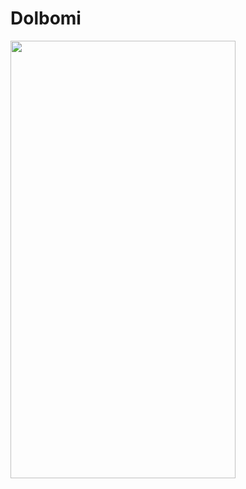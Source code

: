 # Dolbomi

<img src="https://user-images.githubusercontent.com/55440637/159391376-746e9d92-c209-4c28-b3de-9fd70670d218.png"  width="360" height="700">
